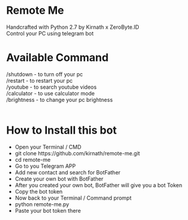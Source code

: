 # Remote Me<br />
Handcrafted with Python 2.7 by Kirnath x ZeroByte.ID<br />
Control your PC using telegram bot<br />
# Available Command<br />
/shutdown - to turn off your pc<br />
/restart - to restart your pc<br />
/youtube - to search youtube videos<br />
/calculator - to use calculator mode<br />
/brightness - to change your pc brightness<br /><br />
# How to Install this bot<br />
<ul>
  <li> Open your Terminal / CMD</li>
  <li> git clone https://github.com/kirnath/remote-me.git</li>
  <li> cd remote-me</li>
  <li> Go to you Telegram APP </li>
  <li> Add new contact and search for BotFather</li>
  <li> Create your own bot with BotFather</li>
  <li> After you created your own bot, BotFather will give you a bot Token</li>
  <li> Copy the bot token</li>
  <li> Now back to your Terminal / Command prompt</li>
  <li> python remote-me.py</li>
  <li> Paste your bot token there</li>
</ul>
